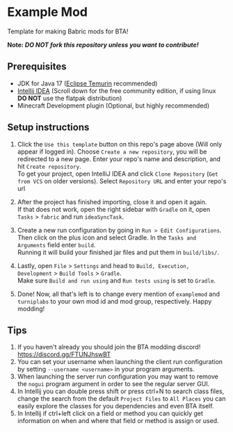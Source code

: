 # Example Mod

Template for making Babric mods for BTA!

**Note: *DO NOT fork this repository unless you want to contribute!***

## Prerequisites
- JDK for Java 17 ([Eclipse Temurin](https://adoptium.net/temurin/releases/) recommended)
- [Intellij IDEA](https://www.jetbrains.com/idea/download/) (Scroll down for the free community edition, if using linux **DO NOT** use the flatpak distribution)
- Minecraft Development plugin (Optional, but highly recommended)

## Setup instructions
   

1. Click the `Use this template` button on this repo's page above (Will only appear if logged in). Choose `Create a new repository`, you will be redirected to a new page. Enter your repo's name and description, and hit `Create repository`.  
   To get your project, open IntelliJ IDEA and click `Clone Repository` (`Get from VCS` on older versions). Select `Repository URL` and enter your repo's url

2. After the project has finished importing, close it and open it again.  
   If that does not work, open the right sidebar with `Gradle` on it, open `Tasks` > `fabric` and run `ideaSyncTask`.

3. Create a new run configuration by going in `Run > Edit Configurations`.  
   Then click on the plus icon and select Gradle. In the `Tasks and Arguments` field enter `build`.  
   Running it will build your finished jar files and put them in `build/libs/`.

4. Lastly, open `File` > `Settings` and head to `Build, Execution, Development` > `Build Tools` > `Gradle`.  
   Make sure `Build and run using` and `Run tests using` is set to `Gradle`.

5. Done! Now, all that's left is to change every mention of `examplemod` and `turniplabs` to your own mod id and mod group, respectively. Happy modding!

## Tips

1. If you haven't already you should join the BTA modding discord! https://discord.gg/FTUNJhswBT
2. You can set your username when launching the client run configuration by setting `--username <username>` in your program arguments.
3. When launching the server run configuration you may want to remove the `nogui` program argument in order to see the regular server GUI.
4. In Intellij you can double press shift or press ctrl+N to search class files, change the search from the default `Project Files` to `All Places` you can easily explore the classes for you dependencies and even BTA itself.
5. In Intellij if ctrl+left click on a field or method you can quickly get information on when and where that field or method is assign or used.

